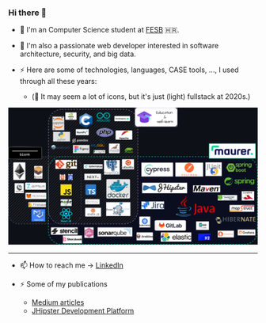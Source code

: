 ### Hi there 👋

- 🔭 I'm an Computer Science student at [FESB](https://www.fesb.unist.hr/) 🇭🇷.
- 🌱 I'm also a passionate web developer interested in software architecture, security, and big data.

- ⚡ Here are some of technologies, languages, CASE tools, ..., I used through all these years:
  - (🤔 It may seem a lot of icons, but it's just (light) fullstack at 2020s.)

![techStack](./assets/techStack.png)


---

- 📫 How to reach me -> [LinkedIn](https://www.linkedin.com/in/netz00/)

- ⚡ Some of my publications
  - [Medium articles](https://medium.com/@Netz00)
  - [JHipster Development Platform](https://www.linkedin.com/feed/update/urn:li:activity:7009201829204889601?utm_source=share&utm_medium=member_desktop)

<!--
**Netz00/Netz00** is a ✨ _special_ ✨ repository because its `README.md` (this file) appears on your GitHub profile.

Here are some ideas to get you started:

- 🔭 I’m currently working on ...
- 🌱 I’m currently learning ...
- 👯 I’m looking to collaborate on ...
- 🤔 I’m looking for help with ...
- 💬 Ask me about ...


- 😄 Pronouns: ...
- ⚡ Fun fact: ...
-->
